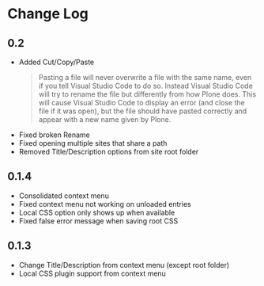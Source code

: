 # Change Log

## 0.2
- Added Cut/Copy/Paste  
	> Pasting a file will never overwrite a file with the same name,
	even if you tell Visual Studio Code to do so.
	Instead Visual Studio Code will try to rename the file but differently from how Plone does.
	This will cause Visual Studio Code to display an error (and close the file if it was open),
	but the file should have pasted correctly and appear with a new name given by Plone.
- Fixed broken Rename
- Fixed opening multiple sites that share a path
- Removed Title/Description options from site root folder

## 0.1.4
- Consolidated context menu
- Fixed context menu not working on unloaded entries
- Local CSS option only shows up when available
- Fixed false error message when saving root CSS

## 0.1.3
- Change Title/Description from context menu (except root folder)
- Local CSS plugin support from context menu